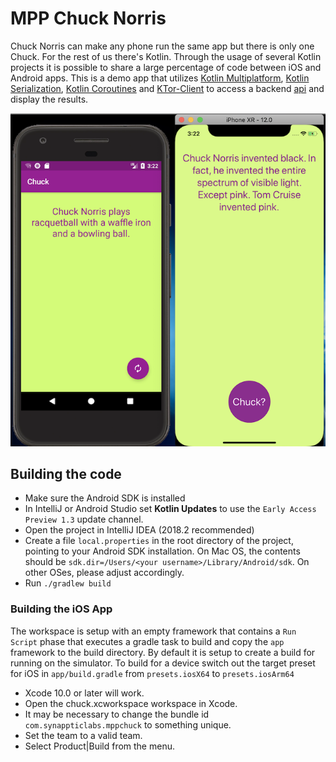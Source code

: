 # MPP Chuck Norris

Chuck Norris can make any phone run the same app but there is only one Chuck.  For the rest of us there's Kotlin. Through the usage of several Kotlin projects it is possible to share a large percentage of code between iOS and Android apps. This is a demo app that utilizes [Kotlin Multiplatform](https://kotlinlang.org/docs/reference/multiplatform.html), [Kotlin Serialization](https://github.com/Kotlin/kotlinx.serialization), [Kotlin Coroutines](https://github.com/Kotlin/kotlinx.coroutines) and [KTor-Client](https://ktor.io/clients/index.html) to access a backend [api](http://www.icndb.com/api/) and display the results.

![Side by side](https://raw.githubusercontent.com/samus/mpp_chuck_demo/master/screens/sidebyside.png)


## Building the code

 * Make sure the Android SDK is installed
 * In IntelliJ or Android Studio set **Kotlin Updates** to use the `Early Access Preview 1.3` update channel.
 * Open the project in IntelliJ IDEA (2018.2 recommended)
 * Create a file `local.properties` in the root directory of the project, pointing to your Android SDK installation. On Mac OS,
the contents should be `sdk.dir=/Users/<your username>/Library/Android/sdk`. On other OSes, please adjust accordingly.
 * Run `./gradlew build`
 
 ### Building the iOS App

The workspace is setup with an empty framework that contains a `Run Script` phase that executes a gradle task to build and copy the `app` framework to the build directory.  By default it is setup to create a build for running on the simulator.  To build for a device switch out the target preset for iOS in `app/build.gradle` from `presets.iosX64` to `presets.iosArm64`

* Xcode 10.0 or later will work.
* Open the chuck.xcworkspace workspace in Xcode.
* It may be necessary to change the bundle id `com.synappticlabs.mppchuck` to something unique.
* Set the team to a valid team.
* Select Product|Build from the menu.
